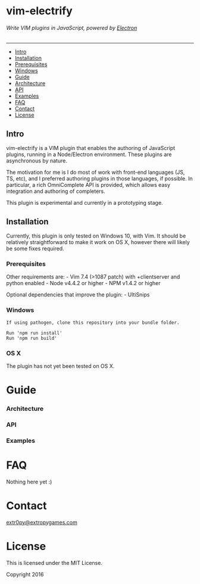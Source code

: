 # vim-electrify
###### Write VIM plugins in JavaScript, powered by [Electron](https://electron.atom.io)
---------------------------------------------------

- [Intro](#intro)
- [Installation](#installation)
-   [Prerequisites](#prerequisites)
-   [Windows](#windows)
- [Guide](#guide)
-   [Architecture](#architecture)
-   [API](#api)
-   [Examples](#examples)
- [FAQ](#faq)
- [Contact](#contact)
- [License](#license)

Intro
-----

vim-electrify is a VIM plugin that enables the authoring of JavaScript plugins,
running in a Node/Electron environment. These plugins are asynchronous by nature.

The motivation for me is I do most of work with front-end languages (JS, TS, etc),
and I preferred authoring plugins in those languages, if possible. In particular,
a rich OmniComplete API is provided, which allows easy integration and authoring
of completers. 

This plugin is experimental and currently in a prototyping stage.

Installation
------------

Currently, this plugin is only tested on Windows 10, with Vim. It should be 
relatively straightforward to make it work on OS X, however there will likely
be some fixes required.

### Prerequisites

Other requirements are:
    - Vim 7.4 (>1087 patch) with +clientserver and python enabled
    - Node v4.4.2 or higher
    - NPM v1.4.2 or higher

Optional dependencies that improve the plugin:
    - UltiSnips

### Windows

    If using pathogen, clone this repository into your bundle folder.

    Run 'npm run install'
    Run 'npm run build'

### OS X

The plugin has not yet been tested on OS X.

Guide
=====

### Architecture

### API

### Examples

FAQ
===

Nothing here yet :)

Contact
=======

extr0py@extropygames.com

License
=======

This is licensed under the MIT License.

Copyright 2016 

